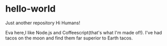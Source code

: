 # hello-world
Just another repository
Hi Humans!

Eva here,I like Node.js and Coffeescript(that's what I'm made of!).
I've had tacos on the moon and find them far superior to Earth tacos.

